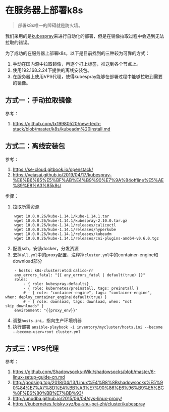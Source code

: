 # 在服务器上部署k8s

> 部署k8s唯一的障碍就是防火墙。

我们采用的是[kubespray](https://github.com/kubernetes-sigs/kubespray)来进行自动化的部署，但是在镜像拉取过程中会遇到无法拉取的错误。

为了成功的在服务器上部署k8s，以下是目前找到的三种较为可靠的方式：
1. 手动在国内源中拉取镜像，再逐个打上标签，推送到各个节点上。
2. 使用192.168.2.24下提供的离线安装包。
3. 在服务器上使用VPS代理，使得kubespray能够在部署过程中能够拉取到需要的镜像。

## 方式一：手动拉取镜像
参考：
1. https://github.com/tx19980520/new-tech-stack/blob/master/k8s/kubeadm%20install.md

## 方式二：离线安装包
参考：
1. https://se-cloud.gitbook.io/openstack/
2. https://veiasai.github.io/2019/04/17/kubespray-%E8%B6%85%E5%BF%AB%E4%B9%90%E7%9A%84offline%E5%AE%89%E8%A3%85k8s/

步骤：
1. 拉取所需资源
```
	wget 10.0.0.26/kube-1.14.1/kube-1.14.1.tar
	wget 10.0.0.26/kube-1.14.1/kubespray-2.10.0.tar.gz
	wget 10.0.0.26/kube-1.14.1/releases/calicoctl
	wget 10.0.0.26/kube-1.14.1/releases/hyperkube
	wget 10.0.0.26/kube-1.14.1/releases/kubeadm
	wget 10.0.0.26/kube-1.14.1/releases/cni-plugins-amd64-v0.6.0.tgz
```
2. 配置ssh，安装docker，分发资源
3. 去掉`all.yml`中的proxy配置，注释掉`cluster.yml`中的container-engine和download部分
```
	- hosts: k8s-cluster:etcd:calico-rr
	any_errors_fatal: "{{ any_errors_fatal | default(true) }}"
	roles:
		- { role: kubespray-defaults}
		- { role: kubernetes/preinstall, tags: preinstall }
		# - { role: "container-engine", tags: "container-engine", when: deploy_container_engine|default(true) }
		# - { role: download, tags: download, when: "not skip_downloads" }
	environment: "{{proxy_env}}"
```
4. 调整`hosts.ini`，指向生产环境机器
5. 执行部署
`ansible-playbook -i inventory/mycluster/hosts.ini --become --become-user=root cluster.yml`

## 方式三：VPS代理
参考：
1. https://github.com/Shadowsocks-Wiki/shadowsocks/blob/master/6-linux-setup-guide-cn.md
2. http://godsing.top/2018/04/13/Linux%E4%B8%8Bshadowsocks%E5%90%84%E7%A7%8D%E4%BB%A3%E7%90%86%E6%96%B9%E5%BC%8F%E6%80%BB%E7%BB%93/
3. http://unodba.github.io/2015/06/04/sys-linux-proxy/
4. https://kubernetes.feisky.xyz/bu-shu-pei-zhi/cluster/kubespray
